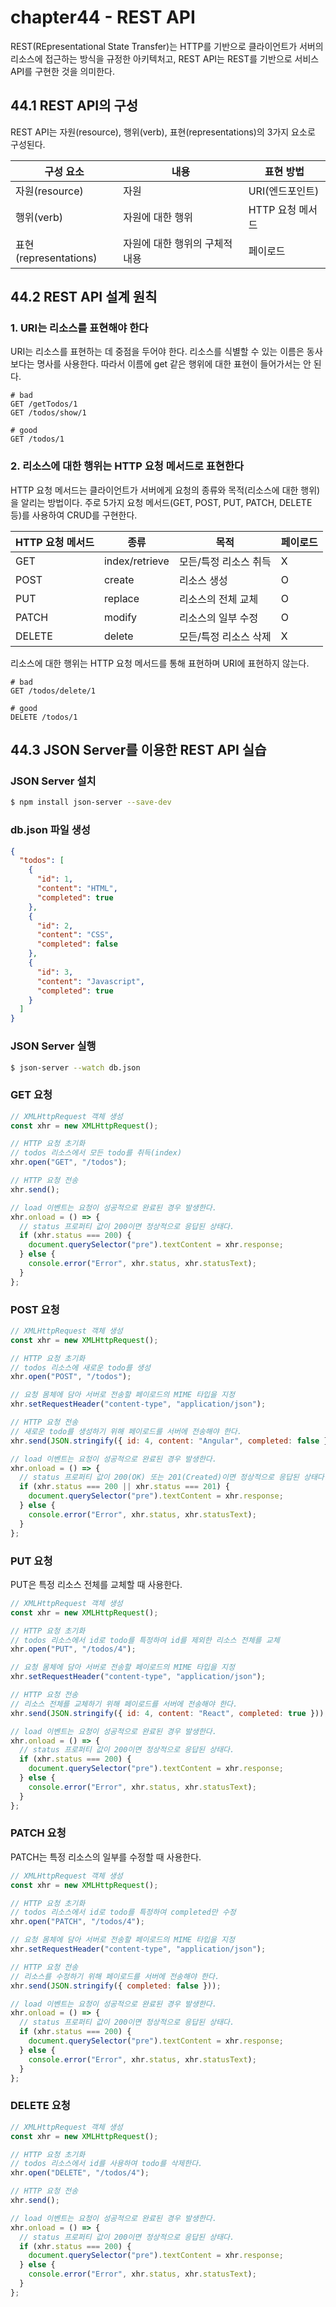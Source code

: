 # chapter44 - REST API

REST(REpresentational State Transfer)는 HTTP를 기반으로 클라이언트가 서버의 리소스에 접근하는 방식을 규정한 아키텍처고, REST API는 REST를 기반으로 서비스 API를 구현한 것을 의미한다.

## 44.1 REST API의 구성

REST API는 자원(resource), 행위(verb), 표현(representations)의 3가지 요소로 구성된다.

| 구성 요소             | 내용                           | 표현 방법        |
| --------------------- | ------------------------------ | ---------------- |
| 자원(resource)        | 자원                           | URI(엔드포인트)  |
| 행위(verb)            | 자원에 대한 행위               | HTTP 요청 메서드 |
| 표현(representations) | 자원에 대한 행위의 구체적 내용 | 페이로드         |

## 44.2 REST API 설계 원칙

### 1. URI는 리소스를 표현해야 한다

URI는 리소스를 표현하는 데 중점을 두어야 한다. 리소스를 식별할 수 있는 이름은 동사보다는 명사를 사용한다. 따라서 이름에 get 같은 행위에 대한 표현이 들어가서는 안 된다.

```
# bad
GET /getTodos/1
GET /todos/show/1

# good
GET /todos/1
```

### 2. 리소스에 대한 행위는 HTTP 요청 메서드로 표현한다

HTTP 요청 메서드는 클라이언트가 서버에게 요청의 종류와 목적(리소스에 대한 행위)을 알리는 방법이다. 주로 5가지 요청 메서드(GET, POST, PUT, PATCH, DELETE 등)를 사용하여 CRUD를 구현한다.

| HTTP 요청 메서드 | 종류           | 목적                  | 페이로드 |
| ---------------- | -------------- | --------------------- | -------- |
| GET              | index/retrieve | 모든/특정 리소스 취득 | X        |
| POST             | create         | 리소스 생성           | O        |
| PUT              | replace        | 리소스의 전체 교체    | O        |
| PATCH            | modify         | 리소스의 일부 수정    | O        |
| DELETE           | delete         | 모든/특정 리소스 삭제 | X        |

리소스에 대한 행위는 HTTP 요청 메서드를 통해 표현하며 URI에 표현하지 않는다.

```
# bad
GET /todos/delete/1

# good
DELETE /todos/1
```

## 44.3 JSON Server를 이용한 REST API 실습

### JSON Server 설치

```bash
$ npm install json-server --save-dev
```

### db.json 파일 생성

```json
{
  "todos": [
    {
      "id": 1,
      "content": "HTML",
      "completed": true
    },
    {
      "id": 2,
      "content": "CSS",
      "completed": false
    },
    {
      "id": 3,
      "content": "Javascript",
      "completed": true
    }
  ]
}
```

### JSON Server 실행

```bash
$ json-server --watch db.json
```

### GET 요청

```javascript
// XMLHttpRequest 객체 생성
const xhr = new XMLHttpRequest();

// HTTP 요청 초기화
// todos 리소스에서 모든 todo를 취득(index)
xhr.open("GET", "/todos");

// HTTP 요청 전송
xhr.send();

// load 이벤트는 요청이 성공적으로 완료된 경우 발생한다.
xhr.onload = () => {
  // status 프로퍼티 값이 200이면 정상적으로 응답된 상태다.
  if (xhr.status === 200) {
    document.querySelector("pre").textContent = xhr.response;
  } else {
    console.error("Error", xhr.status, xhr.statusText);
  }
};
```

### POST 요청

```javascript
// XMLHttpRequest 객체 생성
const xhr = new XMLHttpRequest();

// HTTP 요청 초기화
// todos 리소스에 새로운 todo를 생성
xhr.open("POST", "/todos");

// 요청 몸체에 담아 서버로 전송할 페이로드의 MIME 타입을 지정
xhr.setRequestHeader("content-type", "application/json");

// HTTP 요청 전송
// 새로운 todo를 생성하기 위해 페이로드를 서버에 전송해야 한다.
xhr.send(JSON.stringify({ id: 4, content: "Angular", completed: false }));

// load 이벤트는 요청이 성공적으로 완료된 경우 발생한다.
xhr.onload = () => {
  // status 프로퍼티 값이 200(OK) 또는 201(Created)이면 정상적으로 응답된 상태다.
  if (xhr.status === 200 || xhr.status === 201) {
    document.querySelector("pre").textContent = xhr.response;
  } else {
    console.error("Error", xhr.status, xhr.statusText);
  }
};
```

### PUT 요청

PUT은 특정 리소스 전체를 교체할 때 사용한다.

```javascript
// XMLHttpRequest 객체 생성
const xhr = new XMLHttpRequest();

// HTTP 요청 초기화
// todos 리소스에서 id로 todo를 특정하여 id를 제외한 리소스 전체를 교체
xhr.open("PUT", "/todos/4");

// 요청 몸체에 담아 서버로 전송할 페이로드의 MIME 타입을 지정
xhr.setRequestHeader("content-type", "application/json");

// HTTP 요청 전송
// 리소스 전체를 교체하기 위해 페이로드를 서버에 전송해야 한다.
xhr.send(JSON.stringify({ id: 4, content: "React", completed: true }));

// load 이벤트는 요청이 성공적으로 완료된 경우 발생한다.
xhr.onload = () => {
  // status 프로퍼티 값이 200이면 정상적으로 응답된 상태다.
  if (xhr.status === 200) {
    document.querySelector("pre").textContent = xhr.response;
  } else {
    console.error("Error", xhr.status, xhr.statusText);
  }
};
```

### PATCH 요청

PATCH는 특정 리소스의 일부를 수정할 때 사용한다.

```javascript
// XMLHttpRequest 객체 생성
const xhr = new XMLHttpRequest();

// HTTP 요청 초기화
// todos 리소스에서 id로 todo를 특정하여 completed만 수정
xhr.open("PATCH", "/todos/4");

// 요청 몸체에 담아 서버로 전송할 페이로드의 MIME 타입을 지정
xhr.setRequestHeader("content-type", "application/json");

// HTTP 요청 전송
// 리소스를 수정하기 위해 페이로드를 서버에 전송해야 한다.
xhr.send(JSON.stringify({ completed: false }));

// load 이벤트는 요청이 성공적으로 완료된 경우 발생한다.
xhr.onload = () => {
  // status 프로퍼티 값이 200이면 정상적으로 응답된 상태다.
  if (xhr.status === 200) {
    document.querySelector("pre").textContent = xhr.response;
  } else {
    console.error("Error", xhr.status, xhr.statusText);
  }
};
```

### DELETE 요청

```javascript
// XMLHttpRequest 객체 생성
const xhr = new XMLHttpRequest();

// HTTP 요청 초기화
// todos 리소스에서 id를 사용하여 todo를 삭제한다.
xhr.open("DELETE", "/todos/4");

// HTTP 요청 전송
xhr.send();

// load 이벤트는 요청이 성공적으로 완료된 경우 발생한다.
xhr.onload = () => {
  // status 프로퍼티 값이 200이면 정상적으로 응답된 상태다.
  if (xhr.status === 200) {
    document.querySelector("pre").textContent = xhr.response;
  } else {
    console.error("Error", xhr.status, xhr.statusText);
  }
};
```
